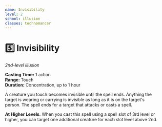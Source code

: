 ```yaml
---
name: Invisibility
level: 2
school: illusion
classes: technomancer
---
```


# :five: Invisibility 
_2nd-level illusion_ 

**Casting Time:** 1 action    
**Range:** Touch    
**Duration:** Concentration, up to 1 hour 

A creature you touch becomes invisible until the spell ends. Anything the target is wearing or carrying is invisible as long as it is on the target's person. The spell ends for a target that attacks or casts a spell. 

**At Higher Levels.** When you cast this spell using a spell slot of 3rd level or higher, you can target one additional creature for each slot level above 2nd. 